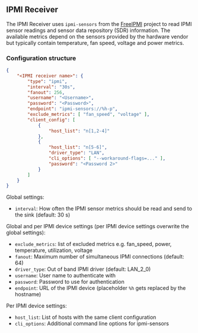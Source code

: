## IPMI Receiver

The IPMI Receiver uses `ipmi-sensors` from the [FreeIPMI](https://www.gnu.org/software/freeipmi/) project to read IPMI sensor readings and sensor data repository (SDR) information. The available metrics depend on the sensors provided by the hardware vendor but typically contain temperature, fan speed, voltage and power metrics.

### Configuration structure

```json
{
    "<IPMI receiver name>": {
        "type": "ipmi",
        "interval": "30s",
        "fanout": 256,
        "username": "<Username>",
        "password": "<Password>",
        "endpoint": "ipmi-sensors://%h-p",
        "exclude_metrics": [ "fan_speed", "voltage" ],
        "client_config": [
            {
                "host_list": "n[1,2-4]"
            },
            {
                "host_list": "n[5-6]",
                "driver_type": "LAN",
                "cli_options": [ "--workaround-flags=..." ],
                "password": "<Password 2>"
            }
        ]
    }
}
```

Global settings:

- `interval`: How often the IPMI sensor metrics should be read and send to the sink (default: 30 s)

Global and per IPMI device settings (per IPMI device settings overwrite the global settings):

- `exclude_metrics`: list of excluded metrics e.g. fan_speed, power, temperature, utilization, voltage
- `fanout`: Maximum number of simultaneous IPMI connections (default: 64)
- `driver_type`: Out of band IPMI driver (default: LAN_2_0)
- `username`: User name to authenticate with
- `password`: Password to use for authentication
- `endpoint`: URL of the IPMI device (placeholder `%h` gets replaced by the hostname)

Per IPMI device settings:

- `host_list`: List of hosts with the same client configuration
- `cli_options`: Additional command line options for ipmi-sensors
